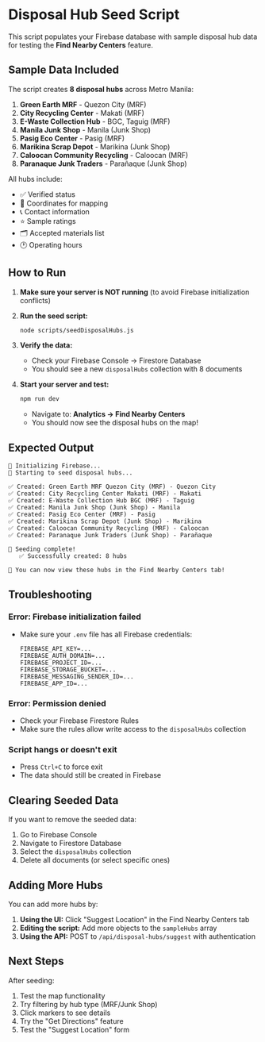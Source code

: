 # Disposal Hub Seed Script

This script populates your Firebase database with sample disposal hub data for testing the **Find Nearby Centers** feature.

## Sample Data Included

The script creates **8 disposal hubs** across Metro Manila:

1. **Green Earth MRF** - Quezon City (MRF)
2. **City Recycling Center** - Makati (MRF)
3. **E-Waste Collection Hub** - BGC, Taguig (MRF)
4. **Manila Junk Shop** - Manila (Junk Shop)
5. **Pasig Eco Center** - Pasig (MRF)
6. **Marikina Scrap Depot** - Marikina (Junk Shop)
7. **Caloocan Community Recycling** - Caloocan (MRF)
8. **Paranaque Junk Traders** - Parañaque (Junk Shop)

All hubs include:
- ✅ Verified status
- 📍 Coordinates for mapping
- 📞 Contact information
- ⭐ Sample ratings
- 🗂️ Accepted materials list
- 🕐 Operating hours

## How to Run

1. **Make sure your server is NOT running** (to avoid Firebase initialization conflicts)

2. **Run the seed script:**
   ```bash
   node scripts/seedDisposalHubs.js
   ```

3. **Verify the data:**
   - Check your Firebase Console → Firestore Database
   - You should see a new `disposalHubs` collection with 8 documents

4. **Start your server and test:**
   ```bash
   npm run dev
   ```
   - Navigate to: **Analytics → Find Nearby Centers**
   - You should now see the disposal hubs on the map!

## Expected Output

```
🔧 Initializing Firebase...
🌱 Starting to seed disposal hubs...

✅ Created: Green Earth MRF Quezon City (MRF) - Quezon City
✅ Created: City Recycling Center Makati (MRF) - Makati
✅ Created: E-Waste Collection Hub BGC (MRF) - Taguig
✅ Created: Manila Junk Shop (Junk Shop) - Manila
✅ Created: Pasig Eco Center (MRF) - Pasig
✅ Created: Marikina Scrap Depot (Junk Shop) - Marikina
✅ Created: Caloocan Community Recycling (MRF) - Caloocan
✅ Created: Paranaque Junk Traders (Junk Shop) - Parañaque

🎉 Seeding complete!
   ✅ Successfully created: 8 hubs

📍 You can now view these hubs in the Find Nearby Centers tab!
```

## Troubleshooting

### Error: Firebase initialization failed
- Make sure your `.env` file has all Firebase credentials:
  ```
  FIREBASE_API_KEY=...
  FIREBASE_AUTH_DOMAIN=...
  FIREBASE_PROJECT_ID=...
  FIREBASE_STORAGE_BUCKET=...
  FIREBASE_MESSAGING_SENDER_ID=...
  FIREBASE_APP_ID=...
  ```

### Error: Permission denied
- Check your Firebase Firestore Rules
- Make sure the rules allow write access to the `disposalHubs` collection

### Script hangs or doesn't exit
- Press `Ctrl+C` to force exit
- The data should still be created in Firebase

## Clearing Seeded Data

If you want to remove the seeded data:

1. Go to Firebase Console
2. Navigate to Firestore Database
3. Select the `disposalHubs` collection
4. Delete all documents (or select specific ones)

## Adding More Hubs

You can add more hubs by:

1. **Using the UI:** Click "Suggest Location" in the Find Nearby Centers tab
2. **Editing the script:** Add more objects to the `sampleHubs` array
3. **Using the API:** POST to `/api/disposal-hubs/suggest` with authentication

## Next Steps

After seeding:
1. Test the map functionality
2. Try filtering by hub type (MRF/Junk Shop)
3. Click markers to see details
4. Try the "Get Directions" feature
5. Test the "Suggest Location" form
